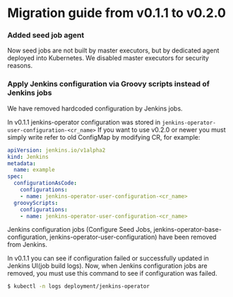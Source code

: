 # Migration guide from v0.1.1 to v0.2.0

### Added seed job agent
Now seed jobs are not built by master executors, but by dedicated agent deployed into Kubernetes. We disabled master executors for security reasons.

### Apply Jenkins configuration via Groovy scripts instead of Jenkins jobs
We have removed hardcoded configuration by Jenkins jobs. 

In v0.1.1 jenkins-operator configuration was stored in `jenkins-operator-user-configuration-<cr_name>`
If you want to use v0.2.0 or newer you must simply write refer to old ConfigMap by modifying CR, for example:

```yaml
apiVersion: jenkins.io/v1alpha2
kind: Jenkins
metadata:
  name: example
spec:
  configurationAsCode:
    configurations: 
    - name: jenkins-operator-user-configuration-<cr_name>
  groovyScripts:
    configurations:
    - name: jenkins-operator-user-configuration-<cr_name>
```

Jenkins configuration jobs (Configure Seed Jobs, jenkins-operator-base-configuration, jenkins-operator-user-configuration) have been removed from Jenkins.

In v0.1.1 you can see if configuration failed or successfully updated in Jenkins UI(job build logs).
Now, when Jenkins configuration jobs are removed, you must use this command to see if configuration was failed.
```bash
$ kubectl -n logs deployment/jenkins-operator
```